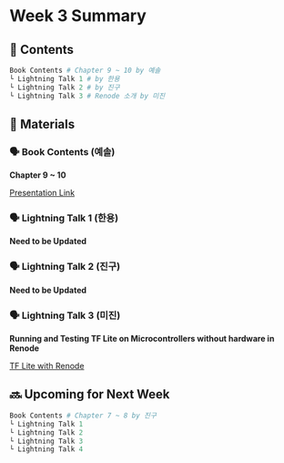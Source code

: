 # Week 3 Summary

## 💬 Contents

```python
Book Contents # Chapter 9 ~ 10 by 예솔
└ Lightning Talk 1 # by 한용
└ Lightning Talk 2 # by 진구
└ Lightning Talk 3 # Renode 소개 by 미진
```

## 📝 Materials

### 🗣 Book Contents (예솔)

**Chapter 9 ~ 10**

[Presentation Link]()

### 🗣 Lightning Talk 1 (한용)

**Need to be Updated**

### 🗣 Lightning Talk 2 (진구)

**Need to be Updated**

### 🗣 Lightning Talk 3 (미진)

**Running and Testing TF Lite on Microcontrollers without hardware in Renode**

[TF Lite with Renode](https://blog.tensorflow.org/2020/06/running-and-testing-tf-lite-on-microcontrollers.html)

## 🔜 Upcoming for Next Week

```python
Book Contents # Chapter 7 ~ 8 by 진구
└ Lightning Talk 1
└ Lightning Talk 2 
└ Lightning Talk 3 
└ Lightning Talk 4 
```